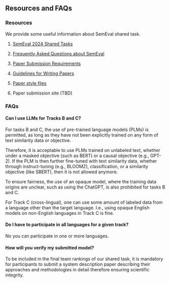 ## Resources and FAQs
### Resources

We provide some useful information about SemEval shared task. 

1. [SemEval 2024 Shared Tasks](https://semeval.github.io/SemEval2024/tasks)
   
2. [Frequently Asked Questions about SemEval](https://semeval.github.io/faq.html)

3. [Paper Submission Requirements](https://semeval.github.io/paper-requirements.html)

4. [Guidelines for Writing Papers](https://semeval.github.io/system-paper-template.html)

5. [Paper style files](https://github.com/acl-org/acl-style-files)

6. Paper submission site (TBD)


### FAQs
#### Can I use LLMs for Tracks B and C?

<p>For tasks B and C, the use of pre-trained language models (PLMs) is permitted, as long as they have not been explicitly trained on any form of text similarity data or objective. </p>

<p>Therefore, it is acceptable to use PLMs trained on unlabeled text, whether under a masked objective (such as BERT) or a causal objective (e.g., GPT-2). If the PLM is then further fine-tuned with text similarity data, whether through instruct-tuning (e.g., BLOOMZ), classification, or a similarity objective (like SBERT), then it is not allowed anymore.</p> 

<p>To ensure fairness, the use of an opaque model, where the training data origins are unclear, such as using the ChatGPT, is also prohibited for tasks B and C.</p>

<p>For Track C (cross-lingual), one can use some amount of labeled data from a language other than the target language. I.e., using opaque English models on non-English languages in Track C is fine. </p>

#### Do I have to participate in all languages for a given track?
<p>No you can participate in one or more languages.</p>


#### How will you verify my submitted model?


<p>To be included in the final team rankings of our shared task, it is mandatory for participants to submit a system description paper describing their approaches and methodologies in detail therefore ensuring scientific integrity.</p>

